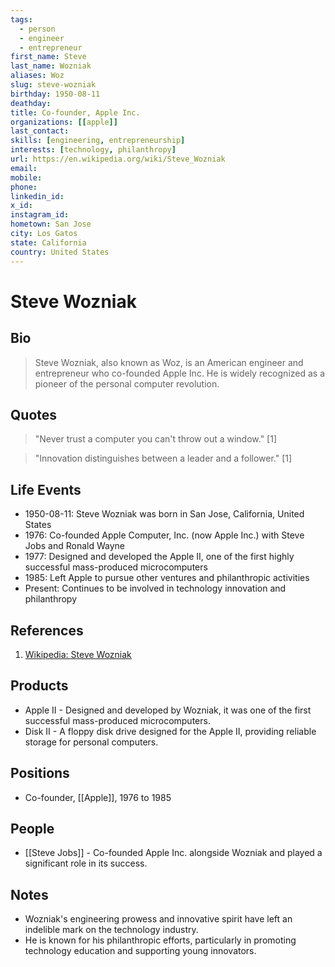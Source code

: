 ```yaml
---
tags:
  - person
  - engineer
  - entrepreneur
first_name: Steve
last_name: Wozniak
aliases: Woz
slug: steve-wozniak
birthday: 1950-08-11
deathday: 
title: Co-founder, Apple Inc.
organizations: [[apple]]
last_contact: 
skills: [engineering, entrepreneurship]
interests: [technology, philanthropy]
url: https://en.wikipedia.org/wiki/Steve_Wozniak
email: 
mobile: 
phone: 
linkedin_id: 
x_id: 
instagram_id: 
hometown: San Jose
city: Los Gatos
state: California
country: United States
---
```


# Steve Wozniak

## Bio

> Steve Wozniak, also known as Woz, is an American engineer and entrepreneur who co-founded Apple Inc. He is widely recognized as a pioneer of the personal computer revolution.

## Quotes

> "Never trust a computer you can't throw out a window." [1]

> "Innovation distinguishes between a leader and a follower." [1]

## Life Events

- 1950-08-11: Steve Wozniak was born in San Jose, California, United States
- 1976: Co-founded Apple Computer, Inc. (now Apple Inc.) with Steve Jobs and Ronald Wayne
- 1977: Designed and developed the Apple II, one of the first highly successful mass-produced microcomputers
- 1985: Left Apple to pursue other ventures and philanthropic activities
- Present: Continues to be involved in technology innovation and philanthropy

## References

1. [Wikipedia: Steve Wozniak](https://en.wikipedia.org/wiki/Steve_Wozniak)

## Products

- Apple II - Designed and developed by Wozniak, it was one of the first successful mass-produced microcomputers.
- Disk II - A floppy disk drive designed for the Apple II, providing reliable storage for personal computers.

## Positions

- Co-founder, [[Apple]], 1976 to 1985

## People

- [[Steve Jobs]] - Co-founded Apple Inc. alongside Wozniak and played a significant role in its success.

## Notes

- Wozniak's engineering prowess and innovative spirit have left an indelible mark on the technology industry.
- He is known for his philanthropic efforts, particularly in promoting technology education and supporting young innovators.
